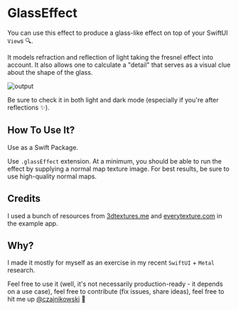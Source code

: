 # GlassEffect

You can use this effect to produce a glass-like effect on top of your SwiftUI `View`s 🔍.

It models refraction and reflection of light taking the fresnel effect into account. It also allows one to calculate a "detail" that serves as a visual clue about the shape of the glass.

![output](https://github.com/Czajnikowski/GlassEffect/assets/973682/1a8ab0eb-736e-41d3-929b-74730fa9864a)

Be sure to check it in both light and dark mode (especially if you're after reflections ✨).

## How To Use It?

Use as a Swift Package.

Use `.glassEffect` extension. At a minimum, you should be able to run the effect by supplying a normal map texture image. For best results, be sure to use high-quality normal maps.

## Credits

I used a bunch of resources from [3dtextures.me](https://3dtextures.me) and [everytexture.com](https://everytexture.com/) in the example app.

## Why?

I made it mostly for myself as an exercise in my recent `SwiftUI` + `Metal` research.

Feel free to use it (well, it's not necessarily production-ready - it depends on a use case), feel free to contribute (fix issues, share ideas), feel free to hit me up [@czajnikowski](https://twitter.com/czajnikowski) 👋
